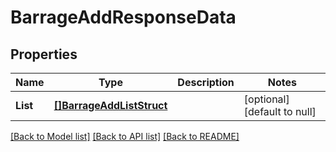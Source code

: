 # BarrageAddResponseData

## Properties
Name | Type | Description | Notes
------------ | ------------- | ------------- | -------------
**List** | [**[]BarrageAddListStruct**](BarrageAddListStruct.md) |  | [optional] [default to null]

[[Back to Model list]](../README.md#documentation-for-models) [[Back to API list]](../README.md#documentation-for-api-endpoints) [[Back to README]](../README.md)



